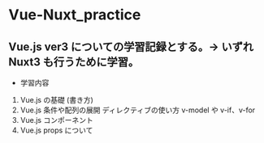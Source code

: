 # Vue-Nuxt_practice

## Vue.js ver3 についての学習記録とする。→ いずれ Nuxt3 も行うために学習。

- 学習内容

1.  Vue.js の基礎 (書き方)
2.  Vue.js 条件や配列の展開 ディレクティブの使い方 v-model や v-if、v-for
3.  Vue.js コンポーネント
4.  Vue.js props について
